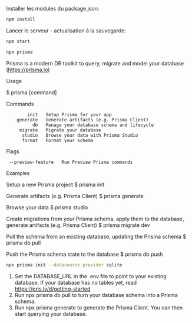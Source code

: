 Installer les modules du package.json:

```sh
npm install
```

Lancer le serveur - actualisation à la sauvegarde:

```sh
npm start
```

```sh
npx prisma
```

Prisma is a modern DB toolkit to query, migrate and model your database (https://prisma.io)

Usage

$ prisma [command]

Commands

            init   Setup Prisma for your app
        generate   Generate artifacts (e.g. Prisma Client)
              db   Manage your database schema and lifecycle
         migrate   Migrate your database
          studio   Browse your data with Prisma Studio
          format   Format your schema

Flags

     --preview-feature   Run Preview Prisma commands

Examples

Setup a new Prisma project
$ prisma init

Generate artifacts (e.g. Prisma Client)
$ prisma generate

Browse your data
$ prisma studio

Create migrations from your Prisma schema, apply them to the database, generate artifacts (e.g. Prisma Client)
$ prisma migrate dev

Pull the schema from an existing database, updating the Prisma schema
$ prisma db pull

Push the Prisma schema state to the database
$ prisma db push

```sh
npx prisma init --datasource-provider sqlite
```

1. Set the DATABASE_URL in the .env file to point to your existing database. If your database has no tables yet, read https://pris.ly/d/getting-started
2. Run npx prisma db pull to turn your database schema into a Prisma schema.
3. Run npx prisma generate to generate the Prisma Client. You can then start querying your database.
